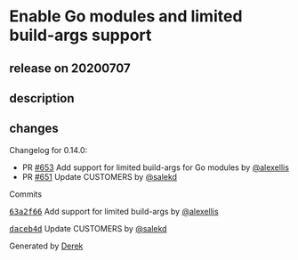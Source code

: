 # Enable Go modules and limited build-args support

## release on 20200707

## description

## changes

Changelog for 0.14.0:

* PR <a class="issue-link js-issue-link" data-error-text="Failed to load title" data-id="652444549" data-permission-text="Title is private" data-url="https://github.com/openfaas/openfaas-cloud/issues/653" data-hovercard-type="pull_request" data-hovercard-url="/openfaas/openfaas-cloud/pull/653/hovercard" href="https://github.com/openfaas/openfaas-cloud/pull/653">#653</a> Add support for limited build-args for Go modules by <a class="user-mention notranslate" data-hovercard-type="user" data-hovercard-url="/users/alexellis/hovercard" data-octo-click="hovercard-link-click" data-octo-dimensions="link_type:self" href="https://github.com/alexellis">@alexellis</a>
* PR <a class="issue-link js-issue-link" data-error-text="Failed to load title" data-id="652411640" data-permission-text="Title is private" data-url="https://github.com/openfaas/openfaas-cloud/issues/651" data-hovercard-type="pull_request" data-hovercard-url="/openfaas/openfaas-cloud/pull/651/hovercard" href="https://github.com/openfaas/openfaas-cloud/pull/651">#651</a> Update CUSTOMERS by <a class="user-mention notranslate" data-hovercard-type="user" data-hovercard-url="/users/salekd/hovercard" data-octo-click="hovercard-link-click" data-octo-dimensions="link_type:self" href="https://github.com/salekd">@salekd</a>

Commits

<a class="commit-link" data-hovercard-type="commit" data-hovercard-url="https://github.com/openfaas/openfaas-cloud/commit/63a2f663f48345b08cf11a80da9c725b8fa831fa/hovercard" href="https://github.com/openfaas/openfaas-cloud/commit/63a2f663f48345b08cf11a80da9c725b8fa831fa"><tt>63a2f66</tt></a> Add support for limited build-args by <a class="user-mention notranslate" data-hovercard-type="user" data-hovercard-url="/users/alexellis/hovercard" data-octo-click="hovercard-link-click" data-octo-dimensions="link_type:self" href="https://github.com/alexellis">@alexellis</a>

<a class="commit-link" data-hovercard-type="commit" data-hovercard-url="https://github.com/openfaas/openfaas-cloud/commit/daceb4dbb9955d66fac39937aba68129129f7711/hovercard" href="https://github.com/openfaas/openfaas-cloud/commit/daceb4dbb9955d66fac39937aba68129129f7711"><tt>daceb4d</tt></a> Update CUSTOMERS by <a class="user-mention notranslate" data-hovercard-type="user" data-hovercard-url="/users/salekd/hovercard" data-octo-click="hovercard-link-click" data-octo-dimensions="link_type:self" href="https://github.com/salekd">@salekd</a>

Generated by <a href="https://github.com/alexellis/derek/">Derek</a>

